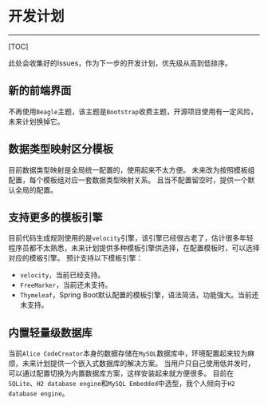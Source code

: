 # 开发计划
---

[TOC]

此处会收集好的Issues，作为下一步的开发计划，优先级从高到低排序。

## 新的前端界面
不再使用`Beagle`主题，该主题是`Bootstrap`收费主题，开源项目使用有一定风险，未来计划换掉它。

## 数据类型映射区分模板
目前数据类型映射是全局统一配置的，使用起来不太方便。
未来改为按照模板组配置，每个模板组对应一套数据类型映射关系。
且当不配置留空时，提供一个默认全局的配置。

## 支持更多的模板引擎
目前代码生成规则使用的是`velocity`引擎，该引擎已经很古老了，估计很多年轻程序员都不太熟悉，未来计划提供多种模板引擎供选择，在配置模板时，可以选择对应的模板引擎。
预计支持以下模板引擎：

* `velocity`，当前已经支持。
* `FreeMarker`，当前还未支持。
* `Thymeleaf`，Spring Boot默认配置的模板引擎，语法简洁，功能强大。当前还未支持。

## 内置轻量级数据库
当前`Alice CodeCreator`本身的数据存储在`MySQL`数据库中，环境配置起来较为麻烦，未来计划提供一个嵌入式数据库的解决方案。
当用户只自己使用低并发时，可以通过配置切换为内置数据库方案，这样安装起来就方便很多。
目前在`SQLite`、`H2 database engine`和`MySQL Embedded`中选型，我个人倾向于`H2 database engine`。